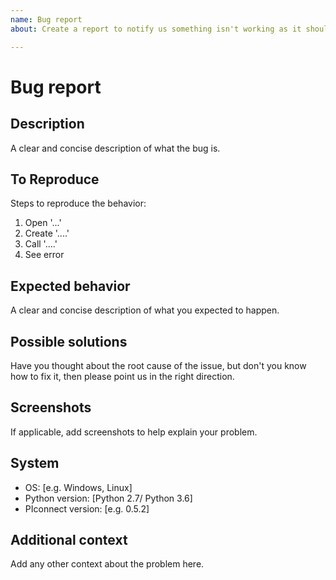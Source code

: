 ```yaml
---
name: Bug report
about: Create a report to notify us something isn't working as it should

---
```


# Bug report

## Description

A clear and concise description of what the bug is.

## To Reproduce

Steps to reproduce the behavior:

1.  Open '...'
2.  Create '....'
3.  Call '....'
4.  See error

## Expected behavior

A clear and concise description of what you expected to happen.

## Possible solutions

Have you thought about the root cause of the issue, but don't you
know how to fix it, then please point us in the right direction.

## Screenshots

If applicable, add screenshots to help explain your problem.

## System

-   OS: \[e.g. Windows, Linux]
-   Python version: \[Python 2.7/ Python 3.6]
-   PIconnect version: \[e.g. 0.5.2]

## Additional context

Add any other context about the problem here.
